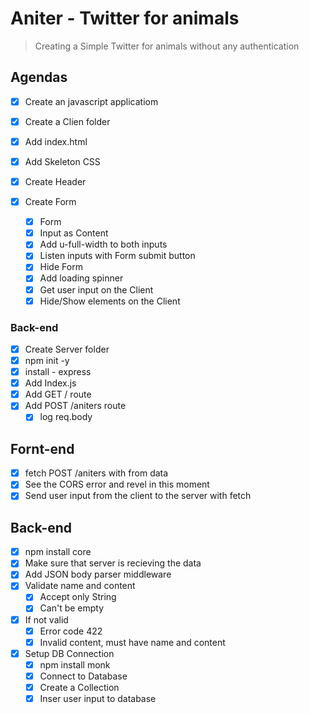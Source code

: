 # Aniter - Twitter for animals

> Creating a Simple Twitter for animals without any authentication

## Agendas

- [x] Create an javascript applicatiom
- [x] Create a Clien folder
- [x] Add index.html
- [x] Add Skeleton CSS

- [x] Create Header
- [x] Create Form
  - [x] Form
  - [x] Input as Content
  - [x] Add u-full-width to both inputs
  - [x] Listen inputs with Form submit button
  - [x] Hide Form
  - [x] Add loading spinner
  * [x] Get user input on the Client
  * [x] Hide/Show elements on the Client

### Back-end

- [x] Create Server folder
- [x] npm init -y
- [x] install - express
- [x] Add Index.js
- [x] Add GET / route
- [x] Add POST /aniters route
  - [x] log req.body

## Fornt-end

- [x] fetch POST /aniters with from data
- [x] See the CORS error and revel in this moment
- [x] Send user input from the client to the server with fetch

## Back-end

- [x] npm install core
- [x] Make sure that server is recieving the data
- [x] Add JSON body parser middleware
- [x] Validate name and content
  - [x] Accept only String
  - [x] Can't be empty
- [x] If not valid
  - [x] Error code 422
  - [x] Invalid content, must have name and content
- [x] Setup DB Connection
  - [x] npm install monk
  - [x] Connect to Database
  - [x] Create a Collection
  * [x] Inser user input to database

